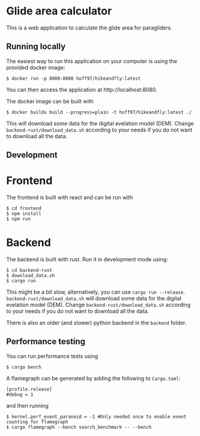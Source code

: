 # Glide area calculator

This is a web application to calculate the glide area for paragliders.

## Running locally

The easiest way to run this application on your computer is using the provided docker image:

```
$ docker run -p 8080:8080 hoff97/hikeandfly:latest
```
You can then access the application at http://localhost:8080.

The docker image can be built with
```
$ docker buildx build --progress=plain -t hoff97/hikeandfly:latest ./
```
This will download some data for the digital evelation model (DEM). Change `backend-rust/download_data.sh`
according to your needs if you do not want to download all the data.

## Development

# Frontend

The frontend is built with react and can be run with
```
$ cd frontend
$ npm install
$ npm run
```

# Backend

The backend is built with rust. Run it in development mode using:
```
$ cd backend-rust
$ download_data.sh
$ cargo run
```
This might be a bit slow, alternatively, you can use `cargo run --release`.
`backend-rust/download_data.sh` will download some data for the digital evelation model (DEM). Change `backend-rust/download_data.sh`
according to your needs if you do not want to download all the data.

There is also an older (and slower) python backend in the `backend` folder.

## Performance testing

You can run performance tests using
```
$ cargo bench
```

A flamegraph can be generated by adding the following to `Cargo.toml`:
```
[profile.release]
#debug = 1
```
and then running
```
$ kernel.perf_event_paranoid = -1 #Only needed once to enable event counting for flamegraph
$ cargo flamegraph --bench search_benchmark -- --bench
```
